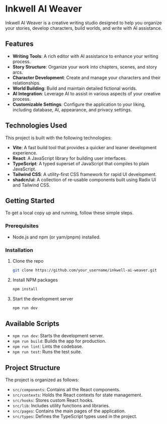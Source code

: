# Inkwell AI Weaver

Inkwell AI Weaver is a creative writing studio designed to help you organize your stories, develop characters, build worlds, and write with AI assistance.

## Features

- **Writing Tools**: A rich editor with AI assistance to enhance your writing process.
- **Story Structure**: Organize your work into chapters, scenes, and story arcs.
- **Character Development**: Create and manage your characters and their relationships.
- **World Building**: Build and maintain detailed fictional worlds.
- **AI Integration**: Leverage AI to assist in various aspects of your creative process.
- **Customizable Settings**: Configure the application to your liking, including database, AI, appearance, and privacy settings.

## Technologies Used

This project is built with the following technologies:

- **Vite**: A fast build tool that provides a quicker and leaner development experience.
- **React**: A JavaScript library for building user interfaces.
- **TypeScript**: A typed superset of JavaScript that compiles to plain JavaScript.
- **Tailwind CSS**: A utility-first CSS framework for rapid UI development.
- **shadcn/ui**: A collection of re-usable components built using Radix UI and Tailwind CSS.

## Getting Started

To get a local copy up and running, follow these simple steps.

### Prerequisites

- Node.js and npm (or yarn/pnpm) installed.

### Installation

1. Clone the repo
   ```sh
   git clone https://github.com/your_username/inkwell-ai-weaver.git
   ```
2. Install NPM packages
   ```sh
   npm install
   ```
3. Start the development server
   ```sh
   npm run dev
   ```

## Available Scripts

- `npm run dev`: Starts the development server.
- `npm run build`: Builds the app for production.
- `npm run lint`: Lints the codebase.
- `npm run test`: Runs the test suite.

## Project Structure

The project is organized as follows:

- `src/components`: Contains all the React components.
- `src/contexts`: Holds the React contexts for state management.
- `src/hooks`: Stores custom React hooks.
- `src/lib`: Includes utility functions and libraries.
- `src/pages`: Contains the main pages of the application.
- `src/types`: Defines the TypeScript types used in the project.